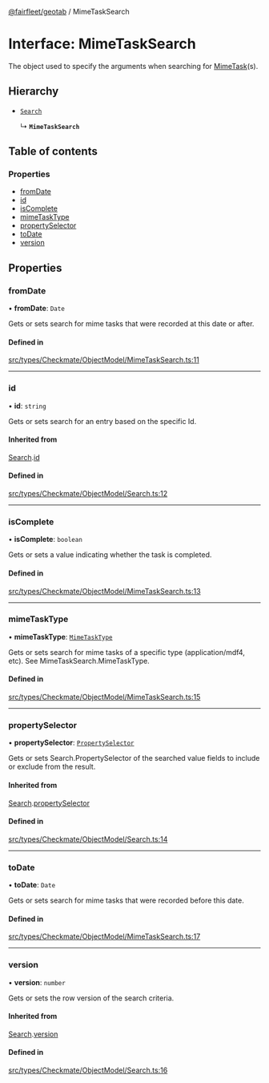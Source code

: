 [@fairfleet/geotab](../README.md) / MimeTaskSearch

# Interface: MimeTaskSearch

The object used to specify the arguments when searching for [MimeTask](MimeTask.md)(s).

## Hierarchy

- [`Search`](Search.md)

  ↳ **`MimeTaskSearch`**

## Table of contents

### Properties

- [fromDate](MimeTaskSearch.md#fromdate)
- [id](MimeTaskSearch.md#id)
- [isComplete](MimeTaskSearch.md#iscomplete)
- [mimeTaskType](MimeTaskSearch.md#mimetasktype)
- [propertySelector](MimeTaskSearch.md#propertyselector)
- [toDate](MimeTaskSearch.md#todate)
- [version](MimeTaskSearch.md#version)

## Properties

### fromDate

• **fromDate**: `Date`

Gets or sets search for mime tasks that were recorded at this date or after.

#### Defined in

[src/types/Checkmate/ObjectModel/MimeTaskSearch.ts:11](https://github.com/fairfleet/geotab/blob/b682f10/src/types/Checkmate/ObjectModel/MimeTaskSearch.ts#L11)

___

### id

• **id**: `string`

Gets or sets search for an entry based on the specific Id.

#### Inherited from

[Search](Search.md).[id](Search.md#id)

#### Defined in

[src/types/Checkmate/ObjectModel/Search.ts:12](https://github.com/fairfleet/geotab/blob/b682f10/src/types/Checkmate/ObjectModel/Search.ts#L12)

___

### isComplete

• **isComplete**: `boolean`

Gets or sets a value indicating whether the task is completed.

#### Defined in

[src/types/Checkmate/ObjectModel/MimeTaskSearch.ts:13](https://github.com/fairfleet/geotab/blob/b682f10/src/types/Checkmate/ObjectModel/MimeTaskSearch.ts#L13)

___

### mimeTaskType

• **mimeTaskType**: [`MimeTaskType`](MimeTaskType.md)

Gets or sets search for mime tasks of a specific type (application/mdf4, etc). See MimeTaskSearch.MimeTaskType.

#### Defined in

[src/types/Checkmate/ObjectModel/MimeTaskSearch.ts:15](https://github.com/fairfleet/geotab/blob/b682f10/src/types/Checkmate/ObjectModel/MimeTaskSearch.ts#L15)

___

### propertySelector

• **propertySelector**: [`PropertySelector`](PropertySelector.md)

Gets or sets Search.PropertySelector of the searched value fields to include or exclude from the result.

#### Inherited from

[Search](Search.md).[propertySelector](Search.md#propertyselector)

#### Defined in

[src/types/Checkmate/ObjectModel/Search.ts:14](https://github.com/fairfleet/geotab/blob/b682f10/src/types/Checkmate/ObjectModel/Search.ts#L14)

___

### toDate

• **toDate**: `Date`

Gets or sets search for mime tasks that were recorded before this date.

#### Defined in

[src/types/Checkmate/ObjectModel/MimeTaskSearch.ts:17](https://github.com/fairfleet/geotab/blob/b682f10/src/types/Checkmate/ObjectModel/MimeTaskSearch.ts#L17)

___

### version

• **version**: `number`

Gets or sets the row version of the search criteria.

#### Inherited from

[Search](Search.md).[version](Search.md#version)

#### Defined in

[src/types/Checkmate/ObjectModel/Search.ts:16](https://github.com/fairfleet/geotab/blob/b682f10/src/types/Checkmate/ObjectModel/Search.ts#L16)
